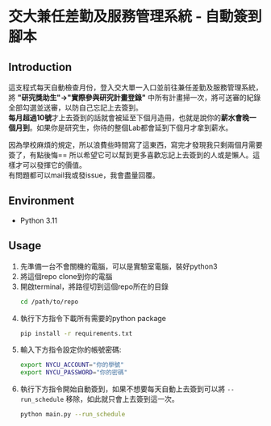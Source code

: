 # 交大兼任差勤及服務管理系統 - 自動簽到腳本
## Introduction
這支程式每天自動檢查月份，登入交大單一入口並前往兼任差勤及服務管理系統，將 **"研究獎助生"->"實際參與研究計畫登錄"** 中所有計畫掃一次，將可送審的紀錄全部勾選並送審，以防自己忘記上去簽到。  
**每月超過10號**才上去簽到的話就會被延至下個月造冊，也就是說你的**薪水會晚一個月到**。如果你是研究生，你待的整個Lab都會延到下個月才拿到薪水。  

因為學校麻煩的規定，所以浪費些時間寫了這東西，寫完才發現我只剩兩個月需要簽了，有點後悔== 所以希望它可以幫到更多喜歡忘記上去簽到的人或是懶人。這樣才可以發揮它的價值。  
有問題都可以mail我或發issue，我會盡量回覆。

## Environment
- Python 3.11

## Usage
1. 先準備一台不會關機的電腦，可以是實驗室電腦，裝好python3
2. 將這個repo clone到你的電腦
3. 開啟terminal，將路徑切到這個repo所在的目錄
   ```bash
   cd /path/to/repo
   ```
4. 執行下方指令下載所有需要的python package
   ```bash
   pip install -r requirements.txt
   ```
5. 輸入下方指令設定你的帳號密碼:
   ```bash
   export NYCU_ACCOUNT="你的學號"
   export NYCU_PASSWORD="你的密碼"
   ```
6. 執行下方指令開始自動簽到，如果不想要每天自動上去簽到可以將 `--run_schedule` 移除，如此就只會上去簽到這一次。
   ```bash
   python main.py --run_schedule
   ```
